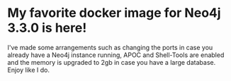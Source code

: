 # My favorite docker image for Neo4j 3.3.0 is here!
I've made some arrangements such as changing the ports in case you already have a Neo4j instance running,
APOC and Shell-Tools are enabled and the memory is upgraded to 2gb in case you have a large database.
Enjoy like I do.
